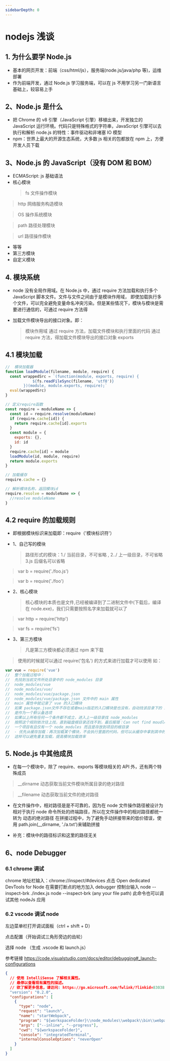 ```yaml
---
sidebarDepth: 0
---
```


# nodejs 浅谈

## 1. 为什么要学 Node.js

- 基本的网页开发：前端（css/html/js），服务端(node.js/java/php 等)，运维部署
- 作为前端开发，通过 Node.js 学习服务端，可以在 js 不用学习另一门新语言基础上，较容易上手

## 2、Node.js 是什么

- 把 Chrome 的 v8 引擎（JavaScript 引擎）移植出来，开发独立的 JavaScript 运行环境。代码只是特殊格式的字符串，JavaScript 引擎可以去执行和解析
  node.js 的特性：事件驱动和非堵塞 IO 模型
- npm：世界上最大的开源生态系统，大多数 js 相关的包都放在 npm 上，方便开发人员下载

## 3、Node.js 的 JavaScript（没有 DOM 和 BOM）

- ECMAScript: js 基础语法
- 核心模块
  > fs 文件操作模块

> http 网络服务构造模块

> OS 操作系统模块

> path 路径处理模块

> url 路径操作模块

- 等等
- 第三方模块
- 自定义模块

## 4. 模块系统

- node 没有全局作用域。在 Node.js 中，通过 require 方法加载和执行多个 JavaScript 脚本文件。文件与文件之间由于是模块作用域，
  即使加载执行多个文件，可以完全避免变量命名冲突污染。但是某些情况下，模块与模块是需要进行通信的，可通过 require 方法得

- 加载文件模块导出的接口对象。即：
  > 模块作用域
  > 通过 require 方法，加载文件模块和执行里面的代码
  > 通过 require 方法，得加载文件模块导出的接口对象 exports

## 4.1 模块加载

```javascript
//  模块加载器
function loadModule(filename, module, require) {
  const wrappedSrc = `(function(module, exports, require) {
			${fs.readFileSync(filename, 'utf8')}
		})(module, module.exports, require);`
  eval(wrappedSrc)
}

// 定义require函数
const require = moduleName => {
  const id = require.resolve(moduleName)
  if (require.cache[id]) {
    return require.cache[id].exports
  }
  const module = {
    exports: {},
    id: id
  }
  require.cache[id] = module
  loadModule(id, module, require)
  return module.exports
}

// 加载缓存
require.cache = {}

// 解析模块名称，返回模块id
require.resolve = moduleName => {
  //resolve moduleName
}
```

## 4.2 require 的加载规则

- 即根据模块标识来加载即：require（'模块标识符'）

- 1、自己写的模块
  > 路径形式的模块：1./ 当前目录，不可省略 , 2../ 上一级目录，不可省略 3.js 后缀名可以省略

> var b = require('./foo.js')

> var b = require('./foo')

- 2、核心模块
  > 核心模块的本质也是文件,已经被编译到了二进制文件中(下载后，编译在 node.exe)，我们只需要按照名字来加载就可以了

> var http = require('http')

> var fs = require('fs')

- 3、第三方模块
  > 凡是第三方模块都必须通过 npm 来下载

> 使用的时候就可以通过 require('包名') 的方式来进行加载才可以使用
> 如：

```javascript
var vue = require('vue')
//  整个加载过程中：
//  先找到当前文件所处目录中的 node_modules 目录
//  node_modules/vue
//  node_modules/vue/
//  node_modules/vue/package.json
//  node_modules/vue/package.json 文件中的 main 属性
//  main 属性中就记录了 vue 的入口模块
//  如果 package.json文件不存在或者main指定的入口模块是也没有，自动找该目录下的 index.js，index.js
//  是作为一个默认备选项
//  如果以上所有任何一个条件都不成立，进入上一级目录找 node_modules
//  按照这个规则依次往上找，直到磁盘根目录还找不到，最后报错：Can not find moudle xxx
//  一个项目有且仅有一个 node_modules 而且是存放到项目的根目录
//  - 优先从缓存加载：再次加载某个模块，不会执行里面的代码，但可以从缓存中拿到其中的接口对象，
//  这样可以避免重复加载，提高模块加载效率
```

## 5. Node.js 中其他成员

- 在每一个模块中，除了 require、exports 等模块相关的 API 外，还有两个特殊成员

> \_\_dirname 动态获取当前文件模块所属目录的绝对路径

> \_\_filename 动态获取当前文件的绝对路径

- 在文件操作中，相对路径是是不可靠的，因为在 node 文件操作路径被设计为相对于执行 node 命令所处的终端路径，所以在文件操作中的相对路径都统一转为 动态的绝对路径
  在拼接过程中，为了避免手动拼接带来的低价错误，使用 path.join(\_\_dirname, './a.txt')来辅助拼接

- 补充：模块中的路径标识和这里的路径无关

## 6、node Debugger

### 6.1 chrome 调试

chrome 地址栏输入：chrome://inspect/#devices
点击 Open dedicated DevTools for Node
在需要打断点的地方加入 debugger
控制台输入 node --inspect-brk ./index.js
node --inspect-brk (any your file path) 此命令也可以调试其他 nodeJs 应用

### 6.2 vscode 调试 node

左边菜单栏打开调试面板（ctrl + shift + D）

点击配置（开始调试三角形旁边的齿轮）

选择 node （生成 .vscode 和 launch.js）

参考链接 https://code.visualstudio.com/docs/editor/debugging#_launch-configurations

```json
{
  // 使用 IntelliSense 了解相关属性。
  // 悬停以查看现有属性的描述。
  // 欲了解更多信息，请访问: https://go.microsoft.com/fwlink/?linkid=830387
  "version": "0.2.0",
  "configurations": [
    {
      "type": "node",
      "request": "launch",
      "name": "startWebpack",
      "program": "${workspaceFolder}\\node_modules\\webpack\\bin\\webpack.js",
      "args": ["--inline", "--progress"],
      "cwd": "${workspaceFolder}",
      "console": "integratedTerminal",
      "internalConsoleOptions": "neverOpen"
    }
  ]
}
```

